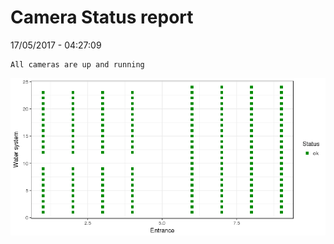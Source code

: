 Camera Status report
================
17/05/2017 - 04:27:09

    All cameras are up and running

![](camreport_files/figure-markdown_github/unnamed-chunk-2-1.png)
